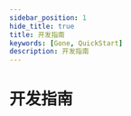 ```yaml
---
sidebar_position: 1
hide_title: true
title: 开发指南
keywords: [Gone, QuickStart]
description: 开发指南
---
```


# 开发指南

